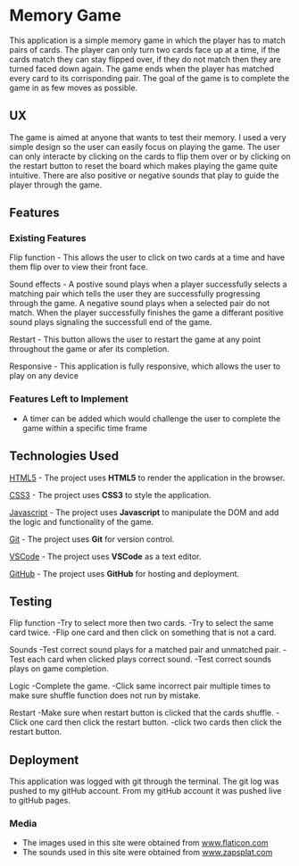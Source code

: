 # Memory Game

This application is a simple memory game in which the player has to match pairs of cards.
The player can only turn two cards face up at a time, if the cards match they can stay flipped over, if they do not match then they are turned faced down again.
The game ends when the player has matched every card to its corrisponding pair.
The goal of the game is to complete the game in as few moves as possible.

## UX

The game is aimed at anyone that wants to test their memory. I used a very simple design so the user can easily focus on playing the game.
The user can only interacte by clicking on the cards to flip them over or by clicking on the restart button to reset the board which makes playing the game quite intuitive.
There are also positive or negative sounds that play to guide the player through the game.

## Features

### Existing Features

Flip function - This allows the user to click on two cards at a time and have them flip over to view their front face.

Sound effects - A postive sound plays when a player successfully selects a matching pair which tells the user they are successfully progressing through the game. A negative sound plays when a selected pair do not match. When the player successfully finishes the game a differant positive sound plays signaling the successfull end of the game.

Restart - This button allows the user to restart the game at any point throughout the game or afer its completion.

Responsive - This application is fully responsive, which allows the user to play on any device

### Features Left to Implement

- A timer can be added which would challenge the user to complete the game within a specific time frame

## Technologies Used

[HTML5](https://developer.mozilla.org/en-US/docs/Web/Guide/HTML/HTML5)
    - The project uses **HTML5** to render the application in the browser.

[CSS3](https://developer.mozilla.org/en-US/docs/Archive/CSS3)
    - The project uses **CSS3** to style the application.

[Javascript](https://developer.mozilla.org/en-US/docs/Web/JavaScript)
    - The project uses **Javascript** to manipulate the DOM and add the logic and functionality of the game.

[Git](https://git-scm.com/)
    - The project uses **Git** for version control.

[VSCode](https://code.visualstudio.com/)
    - The project uses **VSCode** as a text editor.

[GitHub](https://code.visualstudio.com/)
    - The project uses **GitHub** for hosting and deployment.

## Testing

Flip function
-Try to select more then two cards.
-Try to select the same card twice.
-Flip one card and then click on something that is not a card.

Sounds
-Test correct sound plays for a matched pair and unmatched pair.
-Test each card when clicked plays correct sound.
-Test correct sounds plays on game completion.

Logic
-Complete the game.
-Click same incorrect pair multiple times to make sure shuffle function does not run by mistake.

Restart
-Make sure when restart button is clicked that the cards shuffle.
-Click one card then click the restart button.
-click two cards then click the restart button.

## Deployment
This application was logged with git through the terminal. The git log was pushed to my gitHub account.
From my gitHub account it was pushed live to gitHub pages.

### Media
- The images used in this site were obtained from www.flaticon.com
- The sounds used in this site were obtained from www.zapsplat.com

